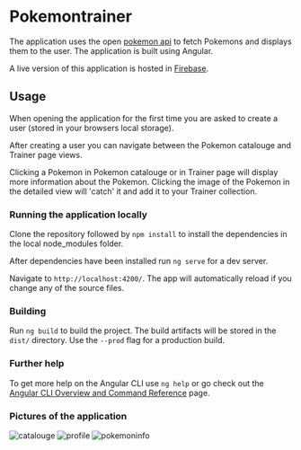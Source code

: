 # Pokemontrainer

The application uses the open [pokemon api](https://pokeapi.co) to fetch Pokemons and displays them to the user. The application is built using Angular.

A live version of this application is hosted in [Firebase](https://pokemontrainer-1ad78.web.app/catalouge).

## Usage

When opening the application for the first time you are asked to create a user (stored in your browsers local storage). 

After creating a user you can navigate between the Pokemon catalouge and Trainer page views.

Clicking a Pokemon in Pokemon catalouge or in Trainer page will display more information about the Pokemon. Clicking the image of the Pokemon in the detailed view will 'catch' it and add it to your Trainer collection.

### Running the application locally

Clone the repository followed by `npm install` to install the dependencies in the local node_modules folder.

After dependencies have been installed run `ng serve` for a dev server. 

Navigate to `http://localhost:4200/`. The app will automatically reload if you change any of the source files.

### Building

Run `ng build` to build the project. The build artifacts will be stored in the `dist/` directory. Use the `--prod` flag for a production build.

### Further help

To get more help on the Angular CLI use `ng help` or go check out the [Angular CLI Overview and Command Reference](https://angular.io/cli) page.


### Pictures of the application

![catalouge](https://i.imgur.com/Anx4ItA.png)
![profile](https://i.imgur.com/Fegs6Sr.png)
![pokemoninfo](https://i.imgur.com/IVWBGrP.png)
